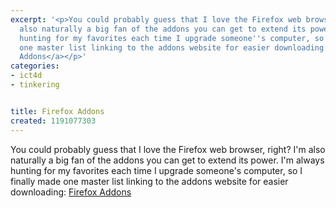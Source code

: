 ```yaml
---
excerpt: '<p>You could probably guess that I love the Firefox web browser, right?  I''m
  also naturally a big fan of the addons you can get to extend its power.  I''m always
  hunting for my favorites each time I upgrade someone''s computer, so I finally made
  one master list linking to the addons website for easier downloading: <a href="https://joncamfield.com/oss/addons.html">Firefox
  Addons</a></p>'
categories:
- ict4d
- tinkering


title: Firefox Addons
created: 1191077303
---
```

<p>You could probably guess that I love the Firefox web browser, right?  I'm also naturally a big fan of the addons you can get to extend its power.  I'm always hunting for my favorites each time I upgrade someone's computer, so I finally made one master list linking to the addons website for easier downloading: <a href="https://joncamfield.com/oss/addons.html">Firefox Addons</a></p>
